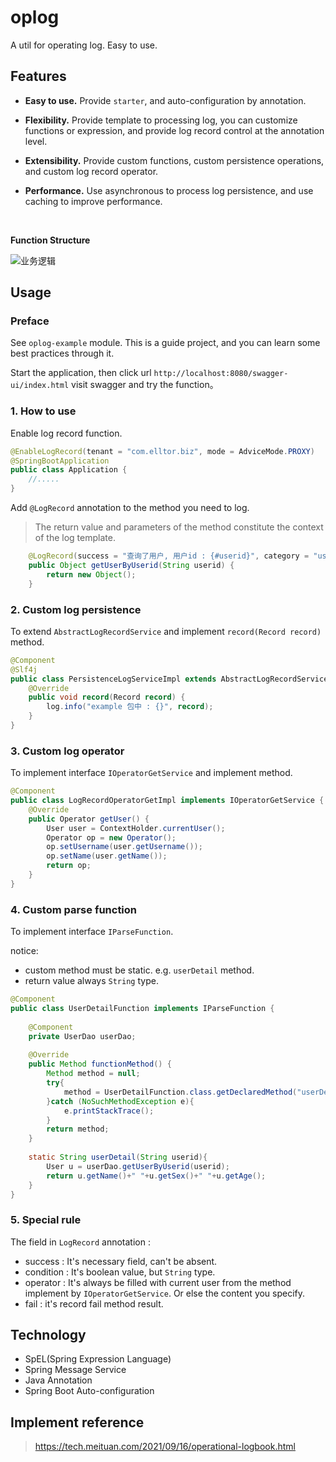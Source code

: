 # oplog

A util for operating log. Easy to use.

## Features

- **Easy to use.** Provide `starter`, and auto-configuration by annotation.

- **Flexibility.** Provide template to processing log, you can customize functions or expression, and provide log record control at the annotation level.

- **Extensibility.** Provide custom functions, custom persistence operations, and custom log record operator.

- **Performance.** Use asynchronous to process log persistence, and use caching to improve performance.

<br>

**Function Structure**

![业务逻辑](https://oss.elltor.com/uploads/2021/bde9c178c76e131cefae3e7d7fcf428993663_1635345437328.png)

## Usage

### Preface

See `oplog-example` module. This is a guide project, and you can learn some best practices through it.

Start the application, then click url `http://localhost:8080/swagger-ui/index.html`  visit swagger and try the function。

### 1. How to use

Enable log record function.

```java
@EnableLogRecord(tenant = "com.elltor.biz", mode = AdviceMode.PROXY)
@SpringBootApplication
public class Application {
    //.....
}
```

Add `@LogRecord` annotation to the method you need to log.

> The return value and parameters of the method constitute the context of the log template.

```java
    @LogRecord(success = "查询了用户, 用户id : {#userid}", category = "user")
    public Object getUserByUserid(String userid) {
        return new Object();
    }
```

### 2. Custom log persistence

To extend `AbstractLogRecordService` and implement `record(Record record)` method.

```java
@Component
@Slf4j
public class PersistenceLogServiceImpl extends AbstractLogRecordService {
    @Override
    public void record(Record record) {
        log.info("example 包中 : {}", record);
    }
}
```

### 3. Custom log operator

To implement interface `IOperatorGetService` and implement method.

```java
@Component
public class LogRecordOperatorGetImpl implements IOperatorGetService {
    @Override
    public Operator getUser() {
        User user = ContextHolder.currentUser();
        Operator op = new Operator();
        op.setUsername(user.getUsername());
        op.setName(user.getName());
        return op;
    }
}
```

### 4. Custom parse function

To implement interface `IParseFunction`.

notice:
* custom method must be static. e.g. `userDetail` method.
* return value always `String` type.

```java
@Component
public class UserDetailFunction implements IParseFunction {
    
    @Component
    private UserDao userDao;
    
    @Override
    public Method functionMethod() {
        Method method = null;
        try{
            method = UserDetailFunction.class.getDeclaredMethod("userDetail", String.class);
        }catch (NoSuchMethodException e){
            e.printStackTrace();
        }
        return method;
    }
    
    static String userDetail(String userid){
        User u = userDao.getUserByUserid(userid);
        return u.getName()+" "+u.getSex()+" "+u.getAge();
    }
}
```

### 5. Special rule

The field in `LogRecord` annotation :

* success : It's necessary field, can't be absent.
* condition : It's boolean value, but `String` type.
* operator : It's always be filled with current user from the method implement by `IOperatorGetService`. Or else the content you specify.
* fail : it's record fail method result.


## Technology

* SpEL(Spring Expression Language)
* Spring Message Service
* Java Annotation
* Spring Boot Auto-configuration

## Implement reference

> https://tech.meituan.com/2021/09/16/operational-logbook.html
